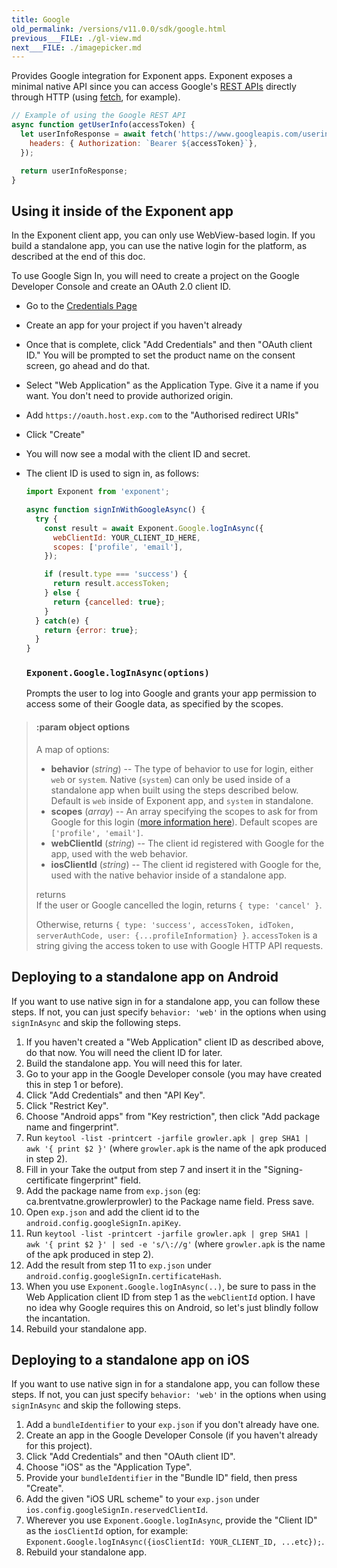 ```yaml
---
title: Google
old_permalink: /versions/v11.0.0/sdk/google.html
previous___FILE: ./gl-view.md
next___FILE: ./imagepicker.md
---
```


Provides Google integration for Exponent apps. Exponent exposes a minimal native API since you can access Google's [REST APIs](https://developers.google.com/apis-explorer/) directly through HTTP (using [fetch](https://facebook.github.io/react-native/docs/network.html#fetch), for example).

```javascript
// Example of using the Google REST API
async function getUserInfo(accessToken) {
  let userInfoResponse = await fetch('https://www.googleapis.com/userinfo/v2/me', {
    headers: { Authorization: `Bearer ${accessToken}`},
  });

  return userInfoResponse;
}
```

## Using it inside of the Exponent app

In the Exponent client app, you can only use WebView-based login. If you build a standalone app, you can use the native login for the platform, as described at the end of this doc.

To use Google Sign In, you will need to create a project on the Google Developer Console and create an OAuth 2.0 client ID.

-   Go to the [Credentials Page](https://console.developers.google.com/apis/credentials)
-   Create an app for your project if you haven't already
-   Once that is complete, click "Add Credentials" and then "OAuth client ID." You will be prompted to set the product name on the consent screen, go ahead and do that.
-   Select "Web Application" as the Application Type. Give it a name if you want. You don't need to provide authorized origin.
-   Add `https://oauth.host.exp.com` to the "Authorised redirect URIs"
-   Click "Create"
-   You will now see a modal with the client ID and secret.
-   The client ID is used to sign in, as follows:

    ```javascript
    import Exponent from 'exponent';

    async function signInWithGoogleAsync() {
      try {
        const result = await Exponent.Google.logInAsync({
          webClientId: YOUR_CLIENT_ID_HERE,
          scopes: ['profile', 'email'],
        });

        if (result.type === 'success') {
          return result.accessToken;
        } else {
          return {cancelled: true};
        }
      } catch(e) {
        return {error: true};
      }
    }
    ```

    ### `Exponent.Google.logInAsync(options)`

    Prompts the user to log into Google and grants your app permission to access some of their Google data, as specified by the scopes.

> #### :param object options
>
> A map of options:
>
> -   **behavior** (_string_) -- The type of behavior to use for login, either `web` or `system`. Native (`system`) can only be used inside of a standalone app when built using the steps described below. Default is `web` inside of Exponent app, and `system` in standalone.
> -   **scopes** (_array_) -- An array specifying the scopes to ask for from Google for this login ([more information here](https://gsuite-developers.googleblog.com/2012/01/tips-on-using-apis-discovery-service.html)). Default scopes are `['profile', 'email']`.
> -   **webClientId** (_string_) -- The client id registered with Google for the app, used with the web behavior.
> -   **iosClientId** (_string_) -- The client id registered with Google for the, used with the native behavior inside of a standalone app.
>
> returns  
> If the user or Google cancelled the login, returns `{ type: 'cancel' }`.
>
> Otherwise, returns `{ type: 'success', accessToken, idToken, serverAuthCode, user: {...profileInformation} }`. `accessToken` is a string giving the access token to use with Google HTTP API requests.

## Deploying to a standalone app on Android

If you want to use native sign in for a standalone app, you can follow these steps. If not, you can just specify `behavior: 'web'` in the options when using `signInAsync` and skip the following steps.

1.  If you haven't created a "Web Application" client ID as described above, do that now. You will need the client ID for later.
2.  Build the standalone app. You will need this for later.
3.  Go to your app in the Google Developer console (you may have created this in step 1 or before).
4.  Click "Add Credentials" and then "API Key".
5.  Click "Restrict Key".
6.  Choose "Android apps" from "Key restriction", then click "Add package name and fingerprint".
7.  Run `keytool -list -printcert -jarfile growler.apk | grep SHA1 | awk '{ print $2 }'` (where `growler.apk` is the name of the apk produced in step 2).
8.  Fill in your Take the output from step 7 and insert it in the "Signing-certificate fingerprint" field.
9.  Add the package name from `exp.json` (eg: ca.brentvatne.growlerprowler) to the Package name field. Press save.
10. Open `exp.json` and add the client id to the `android.config.googleSignIn.apiKey`.
11. Run `keytool -list -printcert -jarfile growler.apk | grep SHA1 | awk '{ print $2 }' | sed -e 's/\://g'` (where `growler.apk` is the name of the apk produced in step 2).
12. Add the result from step 11 to `exp.json` under `android.config.googleSignIn.certificateHash`.
13. When you use `Exponent.Google.logInAsync(..)`, be sure to pass in the Web Application client ID from step 1 as the `webClientId` option. I have no idea why Google requires this on Android, so let's just blindly follow the incantation.
14. Rebuild your standalone app.

## Deploying to a standalone app on iOS

If you want to use native sign in for a standalone app, you can follow these steps. If not, you can just specify `behavior: 'web'` in the options when using `signInAsync` and skip the following steps.

1.  Add a `bundleIdentifier` to your `exp.json` if you don't already have one.
2.  Create an app in the Google Developer Console (if you haven't already for this project).
3.  Click "Add Credentials" and then "OAuth client ID".
4.  Choose "iOS" as the "Application Type".
5.  Provide your `bundleIdentifier` in the "Bundle ID" field, then press "Create".
6.  Add the given "iOS URL scheme" to your `exp.json` under `ios.config.googleSignIn.reservedClientId`.
7.  Wherever you use `Exponent.Google.logInAsync`, provide the "Client ID" as the `iosClientId` option, for example: `Exponent.Google.logInAsync({iosClientId: YOUR_CLIENT_ID, ...etc});`.
8.  Rebuild your standalone app.
